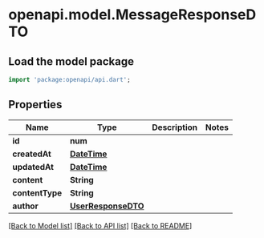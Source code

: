 # openapi.model.MessageResponseDTO

## Load the model package
```dart
import 'package:openapi/api.dart';
```

## Properties
Name | Type | Description | Notes
------------ | ------------- | ------------- | -------------
**id** | **num** |  | 
**createdAt** | [**DateTime**](DateTime.md) |  | 
**updatedAt** | [**DateTime**](DateTime.md) |  | 
**content** | **String** |  | 
**contentType** | **String** |  | 
**author** | [**UserResponseDTO**](UserResponseDTO.md) |  | 

[[Back to Model list]](../README.md#documentation-for-models) [[Back to API list]](../README.md#documentation-for-api-endpoints) [[Back to README]](../README.md)


